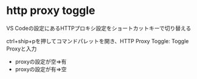 # http proxy toggle

VS Codeの設定にあるHTTPプロキシ設定をショートカットキーで切り替える

ctrl+ship+pを押してコマンドパレットを開き、HTTP Proxy Toggle: Toggle Proxyと入力

- proxyの設定が空⇒有
- proxyの設定が有⇒空
